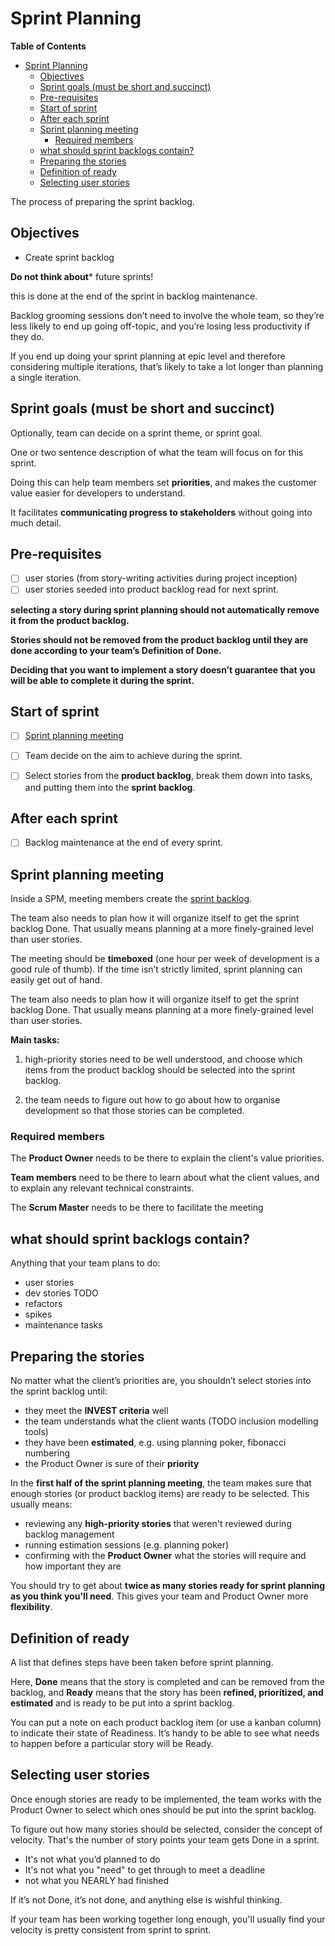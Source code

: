 # Sprint Planning
<!-- markdown-toc start - Don't edit this section. Run M-x markdown-toc-refresh-toc -->
**Table of Contents**

- [Sprint Planning](#sprint-planning)
    - [Objectives](#objectives)
    - [Sprint goals (must be short and succinct)](#sprint-goals-must-be-short-and-succinct)
    - [Pre-requisites](#pre-requisites)
    - [Start of sprint](#start-of-sprint)
    - [After each sprint](#after-each-sprint)
    - [Sprint planning meeting](#sprint-planning-meeting)
        - [Required members](#required-members)
    - [what should sprint backlogs contain?](#what-should-sprint-backlogs-contain)
    - [Preparing the stories](#preparing-the-stories)
    - [Definition of ready](#definition-of-ready)
    - [Selecting user stories](#selecting-user-stories)

<!-- markdown-toc end -->

The process of preparing the sprint backlog.

## Objectives

* Create sprint backlog

**Do not think about*** future sprints!

this is done at the end of the sprint in backlog maintenance.

Backlog grooming sessions don’t need to involve the whole team, so they’re less likely to end up going off-topic, and you’re losing less productivity if they do.

If you end up doing your sprint planning at epic level and therefore considering multiple iterations, that’s likely to take a lot longer than planning a single iteration.

## Sprint goals (must be short and succinct)
Optionally, team can decide on a sprint theme, or sprint goal.  

One or two sentence description of what the team will focus on for this sprint.  

Doing this can help team members set **priorities**, and makes the customer value easier for developers to understand.

It facilitates **communicating progress to stakeholders** without going into much detail.

## Pre-requisites
  * [ ] user stories (from story-writing activities during project inception)
  * [ ] user stories seeded into product backlog read for next sprint. 

**selecting a story during sprint planning should not automatically remove it from the product backlog.**

**Stories should not be removed from the product backlog until they are done according to your team’s Definition of Done.**

**Deciding that you want to implement a story doesn’t guarantee that you will be able to complete it during the sprint.**

## Start of sprint

  * [ ] [Sprint planning meeting](#sprint-planning-meeting)
  * [ ] Team decide on the aim to achieve during the sprint.
  * [ ] Select stories from the **product backlog**, break them down into tasks, and putting them into the **sprint backlog**.


## After each sprint
  * [ ] Backlog maintenance at the end of every sprint.


## Sprint planning meeting

Inside a SPM, meeting members create the [sprint backlog](#what-should-sprint-backlogs-contain).

The team also needs to plan how it will organize itself to get the sprint backlog Done.  That usually means planning at a more finely-grained level than user stories.

The meeting should be **timeboxed** (one hour per week of development is a good rule of thumb). If the time isn’t strictly limited, sprint planning can easily get out of hand. 


The team also needs to plan how it will organize itself to get the sprint backlog Done.  That usually means planning at a more finely-grained level than user stories.

**Main tasks:** <br />
1. high-priority stories need to be well understood, and choose which items from the product backlog should be selected into the sprint backlog.  

2. the team needs to figure out how to go about how to organise development so that those stories can be completed.

### Required members
The **Product Owner** needs to be there to explain the client's value priorities.

**Team members** need to be there to learn about what the client values, and to explain any relevant technical constraints.

The **Scrum Master** needs to be there to facilitate the meeting

## what should sprint backlogs contain?
Anything that your team plans to do:

* user stories
* dev stories TODO
* refactors
* spikes
* maintenance tasks

## Preparing the stories
No matter what the client’s priorities are, you shouldn’t select stories into the sprint backlog until:

* they meet the **INVEST criteria** well
* the team understands what the client wants (TODO inclusion modelling tools)
* they have been **estimated**, e.g. using planning poker, fibonacci numbering
* the Product Owner is sure of their **priority**

In the **first half of the sprint planning meeting**, the team makes sure that enough stories (or product backlog items) are ready to be selected.  This usually means:

* reviewing any **high-priority stories** that weren't reviewed during backlog management
* running estimation sessions (e.g. planning poker)
* confirming with the **Product Owner** what the stories will require and how important they are

You should try to get about **twice as many stories ready for sprint planning as you think you'll need**.  This gives your team and Product Owner more **flexibility**.

## Definition of ready
A list that defines steps have been taken before sprint planning.

Here, **Done** means that the story is completed and can be removed from the backlog, and **Ready** means that the story has been **refined, prioritized, and estimated** and is ready to be put into a sprint backlog.

You can put a note on each product backlog item (or use a kanban column) to indicate their state of Readiness. It’s handy to be able to see what needs to happen before a particular story will be Ready.


## Selecting user stories
Once enough stories are ready to be implemented, the team works with the Product Owner to select which ones should be put into the sprint backlog.

To figure out how many stories should be selected, consider the concept of velocity. That's the number of story points your team gets Done in a sprint.

* It's not what you’d planned to do
* It's not what you "need" to get through to meet a deadline
* not what you NEARLY had finished 

If it’s not Done, it’s not done, and anything else is wishful thinking.

If your team has been working together long enough, you'll usually find your velocity is pretty consistent from sprint to sprint.

